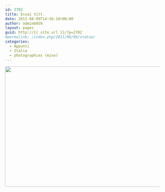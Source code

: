 ```yaml
---
id: 2702
title: Essai Vitt.
date: 2011-08-09T14:56:18+00:00
author: admin6059
layout: pages
guid: http://{{ site.url }}/?p=2702
#permalink: /index.php/2011/08/09/statue/
categories:
  - Appunti
  - Italia
  - photographies (mine)
---
```

<p style="text-align: center;">
  <img class="aligncenter  wp-image-2703" title="statue" src="{{ site.url }}/images/uploads/2013/04/statue.jpg" alt="" width="525" height="392" srcset="{{ site.url }}/images/uploads/2013/04/statue.jpg 583w, {{ site.url }}/images/uploads/2013/04/statue-300x224.jpg 300w" sizes="(max-width: 525px) 100vw, 525px" />
</p>